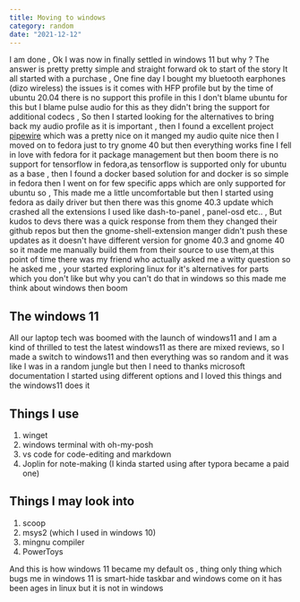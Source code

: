 ```yaml
---
title: Moving to windows
category: random
date: "2021-12-12"
---
```


I am done , Ok I was now in finally settled in windows 11 but why ? The answer is pretty pretty simple and straight forward ok to start of the story It all started with a purchase , One fine day I bought my bluetooth earphones (dizo wireless) the issues is it comes with HFP profile but by the time of ubuntu 20.04 there is no support this profile in this I don't blame ubuntu for this but I blame pulse audio for this as they didn't bring the support for additional codecs , So then I started looking for the alternatives to bring back my audio profile as it is important , then I found a excellent project [pipewire](https://pipewire.org/) which was a pretty nice on it manged my audio quite nice then I moved on to fedora just to try gnome 40 but then everything works fine I fell in love with fedora for it package management but then boom there is no support for tensorflow in fedora,as tensorflow is supported only for ubuntu as a base , then I found a docker based solution for and docker is so simple in fedora then I went on for few specific apps which are only supported for ubuntu so , This made me a little uncomfortable but then I started using fedora as daily driver but then there was this gnome 40.3 update which crashed all the extensions I used like dash-to-panel , panel-osd etc.. , But kudos to devs there was a quick response from them they changed their github repos but then the gnome-shell-extension manger didn't push these updates as it doesn't have different version for gnome 40.3 and gnome 40 so it made me manually build them from their source to use them,at this point of time there was my friend who actually asked me a witty question so he asked me , your started exploring linux for it's alternatives for parts which you don't like but why you can't do that in windows so this made me think about windows then boom

## The windows 11

All our laptop tech was boomed with the launch of windows11 and I am a kind of thrilled to test the latest windows11 as there are mixed reviews, so I made a switch to windows11 and then everything was so random and it was like I was in a random jungle but then I need to thanks microsoft documentation I started using different options and I loved this things and the windows11 does it

## Things I use
1. winget
2. windows terminal with oh-my-posh
3. vs code for code-editing and markdown
4. Joplin for note-making (I kinda started using after typora became a paid one)

## Things I may look into
1. scoop
2. msys2 (which I used in windows 10)
3. mingnu compiler
4. PowerToys

And this is how windows 11 became my default os , thing only thing which bugs me in windows 11 is smart-hide taskbar and windows come on it has been ages in linux but it is not in windows
